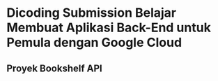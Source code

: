 # Dicoding Submission Belajar Membuat Aplikasi Back-End untuk Pemula dengan Google Cloud

## Proyek Bookshelf API
